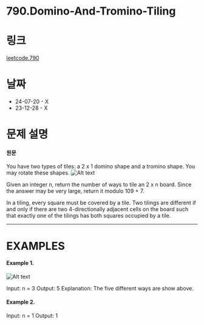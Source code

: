 # 790.Domino-And-Tromino-Tiling

# 링크
[leetcode.790](https://leetcode.com/problems/domino-and-tromino-tiling/?envType=study-plan-v2&envId=leetcode-75)

# 날짜
* 24-07-20 - X
* 23-12-28 - X

# 문제 설명
#### 원문


You have two types of tiles: a 2 x 1 domino shape and a tromino shape. You may rotate these shapes.
![Alt text](https://assets.leetcode.com/uploads/2021/07/15/lc-domino.jpg)

Given an integer n, return the number of ways to tile an 2 x n board. Since the answer may be very large, return it modulo 109 + 7.

In a tiling, every square must be covered by a tile. Two tilings are different if and only if there are two 4-directionally adjacent cells on the board such that exactly one of the tilings has both squares occupied by a tile.

***

# EXAMPLES
#### Example 1.


![Alt text](https://assets.leetcode.com/uploads/2021/07/15/lc-domino1.jpg)


Input: n = 3
Output: 5
Explanation: The five different ways are show above.


#### Example 2.


Input: n = 1
Output: 1